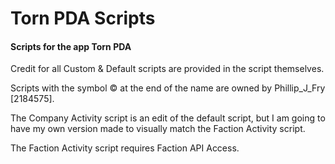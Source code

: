 # Torn PDA Scripts
#### Scripts for the app Torn PDA 

Credit for all Custom & Default scripts are provided in the script themselves.

Scripts with the symbol © at the end of the name are owned by Phillip_J_Fry [2184575].

The Company Activity script is an edit of the default script, but I am going to have my own version made to visually match the Faction Activity script.

The Faction Activity script requires Faction API Access.
